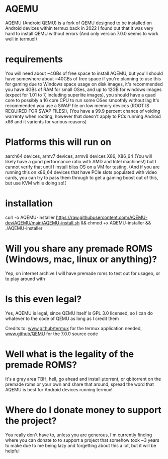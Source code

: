 # AQEMU
AQEMU (Android QEMU) is a fork of QEMU designed to be installed on Android devices within termux 
back in 2022 I found out that it was very hard to install QEMU without errors (And only version 7.0.0 seems to work well in termux!)

# requirements
You will need about ~4GBs of free space to install AQEMU, but you'll should have somewhere about ~40GBs of free space if you're planning to use this for gaming due to Windows space usage on disk images, it's recommended you have 4GBs of RAM for small OSes, and up to 12GB for windows images (expect for 1.01 to 7, including superlite images), you should have a quad core to possibly a 16 core CPU to run some OSes smoothly without lag It's recommended you use a SWAP file on low memory devices (ROOT IS REQUIRED FOR SWAP FILES!), (You have a 99.9 percent chance of voiding warrenty when rooting, however that doesn't apply to PCs running Android x86 and it varients for various reasons)
# Platforms this will run on
aarch64 devices, armv7 devices, armv8 devices X86, X86_64 (You will likely have a good performance ratio with AMD and Intel machines!) but I cannot verify that until I install bliss OS on a VM for testing, (And if you are running this on x86_64 devices that have PCIe slots populated with video cards, you can try to pass them through to get a gaming boost out of this, but use KVM while doing so!(
# installation
curl -o AQEMU-installer https://raw.githubusercontent.com/AQEMU-dev/AQEMU/main/AQEMU-install.sh && chmod +x AQEMU-installer && ./AQEMU-installer
# Will you share any premade ROMS (Windows, mac, linux or anything)?

Yep, on internet archive I will have premade roms to test out for usageo, or to play around with

# Is this even legal?

Yes, AQEMU is legal, since QEMU itself is GPL 3.0 licensed, so I can do whatever to the code of QEMU as long as I credit them

Credits to: www.github/termux for the termux application needed, www.github/QEMU for the 7.0.0 source code

# Well what is the legality of the premade ROMS?

It's a gray area TBH, hell, go ahead and install µtorrent, or qbitorrent on the premade roms or your own and share that around, spread the word that AQEMU is best for Android devices running termux!

# Where do I donate money to support the project?

You really don't have to, unless you are generous, I'm currently finding where you can donate to to support a project that somehow took ~3 years to make due to me being lazy and forgetting about this a lot, but it will be helpful
